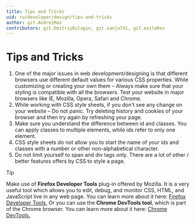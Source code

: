 ```yaml
---
title: Tips and Tricks
uid: ru/developer/design/tips-and-tricks
author: git.AndreiMaz
contributors: git.DmitriyKulagin, git.sanju741, git.exileDev
---
```


# Tips and Tricks

1. One of the major issues in web development/designing is that different browsers use different default values for various CSS properties. While customizing or creating your own them – Always make sure that your styling is compatible with all the browsers. Test your website in major browsers like IE, Mozilla, Opera, Safari and Chrome.
1. While working with CSS style sheets, if you don't see any change on your website – Do not panic. Try deleting history and cookies of your browser and then try again by refreshing your page.
1. Make sure you understand the difference between id and classes. You can apply classes to multiple elements, while ids refer to only one element.
1. CSS style sheets do not allow you to start the name of your ids and classes with a number or other non-alphabetical character.
1. Do not limit yourself to span and div tags only. There are a lot of other / better features offers by CSS to style a page.

> [!TIP]
> 
> Make use of **Firefox Developer Tools** plug-in offered by Mozilla. It is a very useful tool which allows you to edit, debug, and monitor CSS, HTML, and JavaScript live in any web page. You can learn more about it here: [Firefox Developer Tools.](https://developer.mozilla.org/en-US/docs/Tools) Or you can use the **Chrome DevTools tool**, which is part of the Chrome browser. You can learn more about it here: [Chrome DevTools.](https://developers.google.com/web/tools/chrome-devtools)
